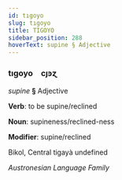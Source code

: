 ```yaml
---
id: tıgoyo
slug: tıgoyo
title: TIGOYO
sidebar_position: 288
hoverText: supine § Adjective
---
```


### tıgoyo&emsp;<span kind="abugida">cȷꜿɀ</span>

*supine* **§** Adjective

**Verb**: to be supine/reclined

**Noun**: supineness/reclined-ness

**Modifier**: supine/reclined

Bikol, Central tigayà undefined

*Austronesian Language Family*